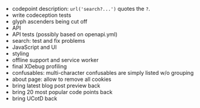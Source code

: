 * codepoint description: `url('search?...')` quotes the `?`.
* write codeception tests
* glyph ascenders being cut off
* API
* API tests (possibly based on openapi.yml)
* search: test and fix problems
* JavaScript and UI
* styling
* offline support and service worker
* final XDebug profiling
* confusables: multi-character confusables are simply listed w/o grouping
* about page: allow to remove all cookies
* bring latest blog post preview back
* bring 20 most popular code points back
* bring UCotD back
